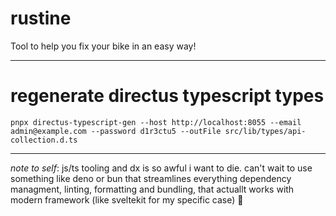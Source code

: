 # rustine

Tool to help you fix your bike in an easy way!

---

# regenerate directus typescript types

`pnpx directus-typescript-gen --host http://localhost:8055 --email admin@example.com --password d1r3ctu5 --outFile src/lib/types/api-collection.d.ts`

---

_note to self_: js/ts tooling and dx is so awful i want to die. can't wait to use something like deno or bun that streamlines everything dependency managment, linting, formatting and bundling, that actuallt works with modern framework (like sveltekit for my specific case) 🥹
